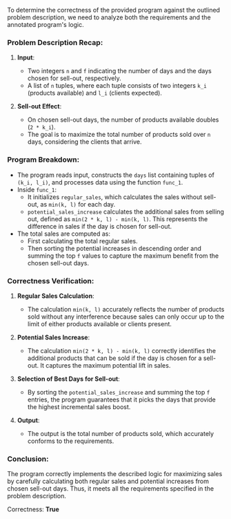 To determine the correctness of the provided program against the outlined problem description, we need to analyze both the requirements and the annotated program's logic.

### Problem Description Recap:
1. **Input**:
   - Two integers `n` and `f` indicating the number of days and the days chosen for sell-out, respectively.
   - A list of `n` tuples, where each tuple consists of two integers `k_i` (products available) and `l_i` (clients expected).
   
2. **Sell-out Effect**:
   - On chosen sell-out days, the number of products available doubles (`2 * k_i`).
   - The goal is to maximize the total number of products sold over `n` days, considering the clients that arrive.

### Program Breakdown:
- The program reads input, constructs the `days` list containing tuples of `(k_i, l_i)`, and processes data using the function `func_1`.
- Inside `func_1`:
  - It initializes `regular_sales`, which calculates the sales without sell-out, as `min(k, l)` for each day.
  - `potential_sales_increase` calculates the additional sales from selling out, defined as `min(2 * k, l) - min(k, l)`. This represents the difference in sales if the day is chosen for sell-out.
- The total sales are computed as:
  - First calculating the total regular sales.
  - Then sorting the potential increases in descending order and summing the top `f` values to capture the maximum benefit from the chosen sell-out days.

### Correctness Verification:
1. **Regular Sales Calculation**: 
   - The calculation `min(k, l)` accurately reflects the number of products sold without any interference because sales can only occur up to the limit of either products available or clients present.

2. **Potential Sales Increase**:
   - The calculation `min(2 * k, l) - min(k, l)` correctly identifies the additional products that can be sold if the day is chosen for a sell-out. It captures the maximum potential lift in sales.

3. **Selection of Best Days for Sell-out**:
   - By sorting the `potential_sales_increase` and summing the top `f` entries, the program guarantees that it picks the days that provide the highest incremental sales boost.

4. **Output**:
   - The output is the total number of products sold, which accurately conforms to the requirements.

### Conclusion:
The program correctly implements the described logic for maximizing sales by carefully calculating both regular sales and potential increases from chosen sell-out days. Thus, it meets all the requirements specified in the problem description.

Correctness: **True**